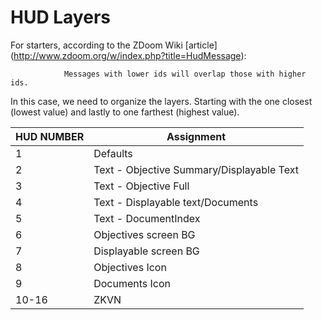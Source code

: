 # HUD Layers

For starters, according to the ZDoom Wiki [article] (http://www.zdoom.org/w/index.php?title=HudMessage):

				Messages with lower ids will overlap those with higher ids.
				
In this case, we need to organize the layers. Starting with the one closest (lowest value) and lastly to one farthest (highest value).

HUD NUMBER | Assignment
---------- | ----------
1          | Defaults
2          | Text - Objective Summary/Displayable Text
3          | Text - Objective Full
4          | Text - Displayable text/Documents
5          | Text - DocumentIndex
6          | Objectives screen BG
7          | Displayable screen BG
8          | Objectives Icon
9          | Documents Icon   
10-16	     | ZKVN 